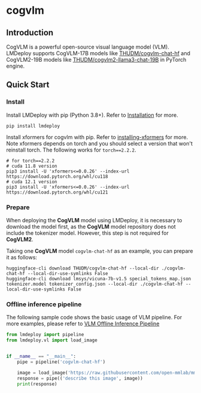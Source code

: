 # cogvlm

## Introduction

CogVLM is a powerful open-source visual language model (VLM). LMDeploy supports CogVLM-17B models like [THUDM/cogvlm-chat-hf](https://huggingface.co/THUDM/cogvlm-chat-hf) and CogVLM2-19B models like [THUDM/cogvlm2-llama3-chat-19B](https://huggingface.co/THUDM/cogvlm2-llama3-chat-19B) in PyTorch engine.

## Quick Start

### Install

Install LMDeploy with pip (Python 3.8+). Refer to [Installation](https://lmdeploy.readthedocs.io/en/latest/get_started.html#installation) for more.

```shell
pip install lmdeploy
```

Install xformers for cogvlm with pip. Refer to [installing-xformers](https://github.com/facebookresearch/xformers?tab=readme-ov-file#installing-xformers) for more.
Note xformers depends on torch and you should select a version that won't reinstall torch. The following works for `torch==2.2.2`.

```shell
# for torch==2.2.2
# cuda 11.8 version
pip3 install -U 'xformers<=0.0.26' --index-url https://download.pytorch.org/whl/cu118
# cuda 12.1 version
pip3 install -U 'xformers<=0.0.26' --index-url https://download.pytorch.org/whl/cu121
```

### Prepare

When deploying the **CogVLM** model using LMDeploy, it is necessary to download the model first, as the **CogVLM** model repository does not include the tokenizer model.
However, this step is not required for **CogVLM2**.

Taking one **CogVLM** model `cogvlm-chat-hf` as an example, you can prepare it as follows:

```shell
huggingface-cli download THUDM/cogvlm-chat-hf --local-dir ./cogvlm-chat-hf --local-dir-use-symlinks False
huggingface-cli download lmsys/vicuna-7b-v1.5 special_tokens_map.json tokenizer.model tokenizer_config.json --local-dir ./cogvlm-chat-hf --local-dir-use-symlinks False
```

### Offline inference pipeline

The following sample code shows the basic usage of VLM pipeline. For more examples, please refer to [VLM Offline Inference Pipeline](https://lmdeploy.readthedocs.io/en/latest/inference/vl_pipeline.html#vlm-offline-inference-pipeline)

```python
from lmdeploy import pipeline
from lmdeploy.vl import load_image


if __name__ == "__main__":
    pipe = pipeline('cogvlm-chat-hf')

    image = load_image('https://raw.githubusercontent.com/open-mmlab/mmdeploy/main/tests/data/tiger.jpeg')
    response = pipe(('describe this image', image))
    print(response)
```
